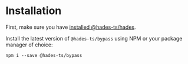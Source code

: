 # Installation

First, make sure you have [installed @hades-ts/hades](../hades/installation.md).

Install the latest version of `@hades-ts/bypass` using NPM or your package manager of choice:

    npm i --save @hades-ts/bypass
